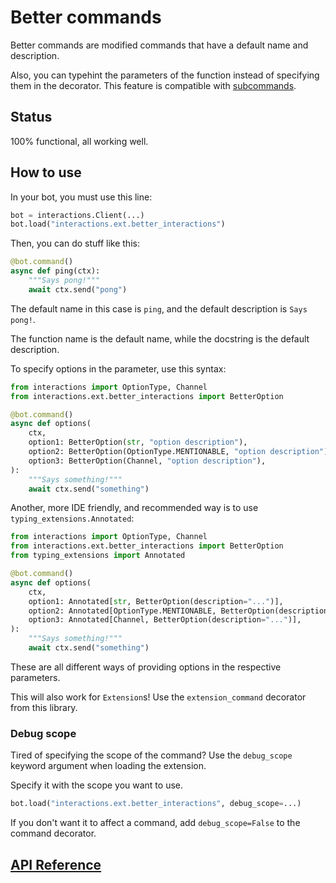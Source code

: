 # Better commands

Better commands are modified commands that have a default name and description.

Also, you can typehint the parameters of the function instead of specifying them in the decorator. This feature is compatible with [subcommands](./Subcommands).

## Status

100% functional, all working well.

## How to use

In your bot, you must use this line:

```py
bot = interactions.Client(...)
bot.load("interactions.ext.better_interactions")
```

Then, you can do stuff like this:

```py
@bot.command()
async def ping(ctx):
    """Says pong!"""
    await ctx.send("pong")
```

The default name in this case is `ping`, and the default description is `Says pong!`.

The function name is the default name, while the docstring is the default description.

To specify options in the parameter, use this syntax:

```py
from interactions import OptionType, Channel
from interactions.ext.better_interactions import BetterOption

@bot.command()
async def options(
    ctx,
    option1: BetterOption(str, "option description"),
    option2: BetterOption(OptionType.MENTIONABLE, "option description"),
    option3: BetterOption(Channel, "option description"),
):
    """Says something!"""
    await ctx.send("something")
```

Another, more IDE friendly, and recommended way is to use `typing_extensions.Annotated`:

```py
from interactions import OptionType, Channel
from interactions.ext.better_interactions import BetterOption
from typing_extensions import Annotated

@bot.command()
async def options(
    ctx,
    option1: Annotated[str, BetterOption(description="...")],
    option2: Annotated[OptionType.MENTIONABLE, BetterOption(description="...")],
    option3: Annotated[Channel, BetterOption(description="...")],
):
    """Says something!"""
    await ctx.send("something")
```

These are all different ways of providing options in the respective parameters.

This will also work for `Extension`s! Use the `extension_command` decorator from this library.

### Debug scope

Tired of specifying the scope of the command? Use the `debug_scope` keyword argument when loading the extension.

Specify it with the scope you want to use.

```py
bot.load("interactions.ext.better_interactions", debug_scope=...)
```

If you don't want it to affect a command, add `debug_scope=False` to the command decorator.

## [API Reference](./API-Reference#better-commands)
